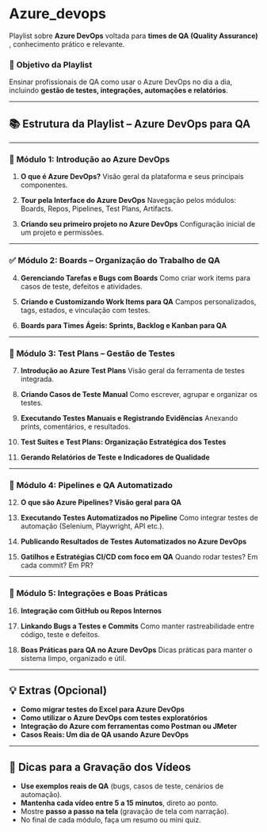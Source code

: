 # Azure_devops

Playlist sobre **Azure DevOps** voltada para **times de QA (Quality Assurance)** , conhecimento prático e relevante.

### 🎯 **Objetivo da Playlist**

Ensinar profissionais de QA como usar o Azure DevOps no dia a dia, incluindo **gestão de testes, integrações, automações e relatórios**.

---

## 📚 **Estrutura da Playlist – Azure DevOps para QA**

---

### 🧭 **Módulo 1: Introdução ao Azure DevOps**

1. **O que é Azure DevOps?**
   Visão geral da plataforma e seus principais componentes.

2. **Tour pela Interface do Azure DevOps**
   Navegação pelos módulos: Boards, Repos, Pipelines, Test Plans, Artifacts.

3. **Criando seu primeiro projeto no Azure DevOps**
   Configuração inicial de um projeto e permissões.

---

### ✅ **Módulo 2: Boards – Organização do Trabalho de QA**

4. **Gerenciando Tarefas e Bugs com Boards**
   Como criar work items para casos de teste, defeitos e atividades.

5. **Criando e Customizando Work Items para QA**
   Campos personalizados, tags, estados, e vinculação com testes.

6. **Boards para Times Ágeis: Sprints, Backlog e Kanban para QA**

---

### 🧪 **Módulo 3: Test Plans – Gestão de Testes**

7. **Introdução ao Azure Test Plans**
   Visão geral da ferramenta de testes integrada.

8. **Criando Casos de Teste Manual**
   Como escrever, agrupar e organizar os testes.

9. **Executando Testes Manuais e Registrando Evidências**
   Anexando prints, comentários, e resultados.

10. **Test Suites e Test Plans: Organização Estratégica dos Testes**

11. **Gerando Relatórios de Teste e Indicadores de Qualidade**

---

### 🤖 **Módulo 4: Pipelines e QA Automatizado**

12. **O que são Azure Pipelines? Visão geral para QA**

13. **Executando Testes Automatizados no Pipeline**
    Como integrar testes de automação (Selenium, Playwright, API etc.).

14. **Publicando Resultados de Testes Automatizados no Azure DevOps**

15. **Gatilhos e Estratégias CI/CD com foco em QA**
    Quando rodar testes? Em cada commit? Em PR?

---

### 🔌 **Módulo 5: Integrações e Boas Práticas**

16. **Integração com GitHub ou Repos Internos**

17. **Linkando Bugs a Testes e Commits**
    Como manter rastreabilidade entre código, teste e defeitos.

18. **Boas Práticas para QA no Azure DevOps**
    Dicas práticas para manter o sistema limpo, organizado e útil.

---

## 💡 Extras (Opcional)

* **Como migrar testes do Excel para Azure DevOps**
* **Como utilizar o Azure DevOps com testes exploratórios**
* **Integração do Azure com ferramentas como Postman ou JMeter**
* **Casos Reais: Um dia de QA usando Azure DevOps**

---

## 🎥 Dicas para a Gravação dos Vídeos

* **Use exemplos reais de QA** (bugs, casos de teste, cenários de automação).
* **Mantenha cada vídeo entre 5 a 15 minutos**, direto ao ponto.
* Mostre **passo a passo na tela** (gravação de tela com narração).
* No final de cada módulo, faça um resumo ou mini quiz.



